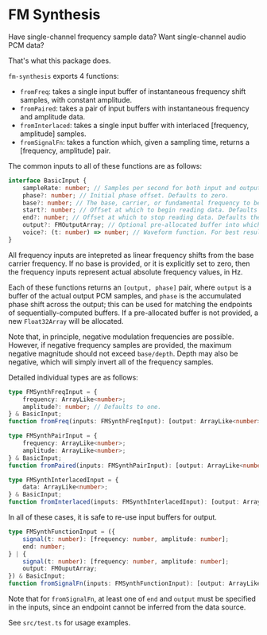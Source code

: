 # FM Synthesis

Have single-channel frequency sample data?
Want single-channel audio PCM data?

That's what this package does.

`fm-synthesis` exports 4 functions:

* `fromFreq`: takes a single input buffer of instantaneous frequency shift samples, with constant amplitude.
* `fromPaired`: takes a pair of input buffers with instantaneous frequency and amplitude data.
* `fromInterlaced`: takes a single input buffer with interlaced [frequency, amplitude] samples.
* `fromSignalFn`: takes a function which, given a sampling time, returns a [frequency, amplitude] pair.

The common inputs to all of these functions are as follows:

```ts
interface BasicInput {
    sampleRate: number; // Samples per second for both input and output.
    phase?: number; // Initial phase offset. Defaults to zero.
    base?: number; // The base, carrier, or fundamental frequency to be modulated. Defaults to zero.
    start?: number; // Offset at which to begin reading data. Defaults to zero.
    end?: number; // Offset at which to stop reading data. Defaults the the minimum of the length of the input buffers.
    output?: FMOutputArray; // Optional pre-allocated buffer into which to write the generated samples.
    voice?: (t: number) => number; // Waveform function. For best results, `voice` should have a natural period of 2Pi. Defaults to Math.sin(t).
}
```

All frequency inputs are intepreted as linear frequency shifts from the base carrier frequency. If no base is provided, or it is explicitly set to zero, then the frequency inputs represent actual absolute frequency values, in Hz.

Each of these functions returns an `[output, phase]` pair, where `output` is a buffer of the actual output PCM samples, and `phase` is the accumulated phase shift across the output; this can be used for matching the endpoints of sequentially-computed buffers. If a pre-allocated buffer is not provided, a new `Float32Array` will be allocated.

Note that, in principle, negative modulation frequencies are possible. However, if negative frequency samples are provided, the maximum negative magnitude should not exceed `base/depth`. Depth may also be negative, which will simply invert all of the frequency samples.

Detailed individual types are as follows:

```ts
type FMSynthFreqInput = {
    frequency: ArrayLike<number>;
    amplitude?: number; // Defaults to one.
} & BasicInput;
function fromFreq(inputs: FMSynthFreqInput): [output: ArrayLike<number>, phase: number];
```

```ts
type FMSynthPairInput = {
    frequency: ArrayLike<number>;
    amplitude: ArrayLike<number>;
} & BasicInput;
function fromPaired(inputs: FMSynthPairInput): [output: ArrayLike<number>, phase: number];
```

```ts
type FMSynthInterlacedInput = {
    data: ArrayLike<number>;
} & BasicInput;
function fromInterlaced(inputs: FMSynthInterlacedInput): [output: ArrayLike<number>, phase: number];
```

In all of these cases, it is safe to re-use input buffers for output.

```ts
type FMSynthFunctionInput = ({
    signal(t: number): [frequency: number, amplitude: number];
    end: number;
} | {
    signal(t: number): [frequency: number, amplitude: number];
    output: FMOuputArray;
}) & BasicInput;
function fromSignalFn(inputs: FMSynthFunctionInput): [output: ArrayLike<number>, phase: number];
```

Note that for `fromSignalFn`, at least one of `end` and `output` must be specified in the inputs, since an endpoint cannot be inferred from the data source.

See `src/test.ts` for usage examples.

